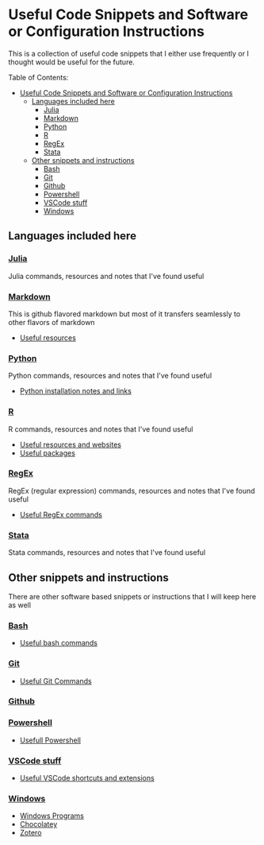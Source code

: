 # Useful Code Snippets and Software or Configuration Instructions

This is a collection of useful code snippets that I either use frequently or I thought would be useful for the future.

Table of Contents:

- [Useful Code Snippets and Software or Configuration Instructions](#useful-code-snippets-and-software-or-configuration-instructions)
    - [Languages included here](#languages-included-here)
        - [Julia](#julia)
        - [Markdown](#markdown)
        - [Python](#python)
        - [R](#r)
        - [RegEx](#regex)
        - [Stata](#stata)
    - [Other snippets and instructions](#other-snippets-and-instructions)
        - [Bash](#bash)
        - [Git](#git)
        - [Github](#github)
        - [Powershell](#powershell)
        - [VSCode stuff](#vscode-stuff)
        - [Windows](#windows)

## Languages included here

### [Julia](https://julialang.org/)

Julia commands, resources and notes that I've found useful

### [Markdown](https://github.github.com/gfm/)

This is github flavored markdown but most of it transfers seamlessly to other flavors of markdown

- [Useful resources](programming_languages/markdown/markdown_resources.md)

### [Python](https://www.python.org/)

Python commands, resources and notes that I've found useful

- [Python installation notes and links](programming_languages/python/python_install.md)

### [R](https://www.r-project.org/)

R commands, resources and notes that I've found useful

- [Useful resources and websites](programming_languages/R/r_resources.md)
- [Useful packages](programming_languages/R/r_useful_packages.md)

### [RegEx](https://en.wikipedia.org/wiki/Regular_expression)

RegEx (regular expression) commands, resources and notes that I've found useful

- [Useful RegEx commands](programming_languages/regex/regex.md)

### [Stata](https://www.stata.com/)

Stata commands, resources and notes that I've found useful

## Other snippets and instructions

There are other software based snippets or instructions that I will keep here as well

### [Bash](https://www.gnu.org/software/bash/)

- [Useful bash commands](other_software/bash.md)

### [Git](https://git-scm.com/)

- [Useful Git Commands](other_software/git.md)

### [Github](https://github.com/)

### [Powershell](https://docs.microsoft.com/en-us/powershell/)

- [Usefull Powershell](other_software/powershell.md)

### [VSCode stuff](https://code.visualstudio.com/)

- [Useful VSCode shortcuts and extensions](other_software/vscode.md)

### [Windows](https://www.microsoft.com/en-us/windows)

- [Windows Programs](other_software/windows_program_instructions/windows_programs.md)
- [Chocolatey](other_software/windows_program_instructions/chocolatey.md)
- [Zotero](other_software/windows_program_instructions/zotero.md)
